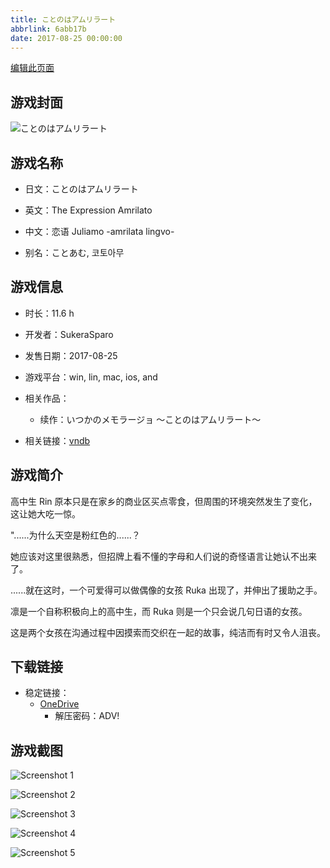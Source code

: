 ```yaml
---
title: ことのはアムリラート
abbrlink: 6abb17b
date: 2017-08-25 00:00:00
---
```

[编辑此页面](https://github.com/ACG-3/ADV3-source/blob/main/source/_posts/games/%E3%81%93%E3%81%A8%E3%81%AE%E3%81%AF%E3%82%A2%E3%83%A0%E3%83%AA%E3%83%A9%E3%83%BC%E3%83%88.md)

## 游戏封面

![ことのはアムリラート](https://pan.timero.xyz/d/onedrive/img_lib_001/%E3%81%93%E3%81%A8%E3%81%AE%E3%81%AF%E3%82%A2%E3%83%A0%E3%83%AA%E3%83%A9%E3%83%BC%E3%83%88_cover.avif)


## 游戏名称

- 日文：ことのはアムリラート
- 英文：The Expression Amrilato
- 中文：恋语 Juliamo -amrilata lingvo-

- 别名：ことあむ, 코토아무


## 游戏信息

- 时长：11.6 h
- 开发者：SukeraSparo
- 发售日期：2017-08-25
- 游戏平台：win, lin, mac, ios, and
- 相关作品：
   - 续作：いつかのメモラージョ ～ことのはアムリラート～

- 相关链接：[vndb](https://vndb.org/v21321)


## 游戏简介

高中生 Rin 原本只是在家乡的商业区买点零食，但周围的环境突然发生了变化，这让她大吃一惊。

"......为什么天空是粉红色的......？

她应该对这里很熟悉，但招牌上看不懂的字母和人们说的奇怪语言让她认不出来了。

......就在这时，一个可爱得可以做偶像的女孩 Ruka 出现了，并伸出了援助之手。

凛是一个自称积极向上的高中生，而 Ruka 则是一个只会说几句日语的女孩。

这是两个女孩在沟通过程中因摸索而交织在一起的故事，纯洁而有时又令人沮丧。




## 下载链接

- 稳定链接：
    - [OneDrive](https://pan.timero.xyz/onedrive/adv_lib_001/%E3%81%93%E3%81%A8%E3%81%AE%E3%81%AF%E3%82%A2%E3%83%A0%E3%83%AA%E3%83%A9%E3%83%BC%E3%83%88)
        - 解压密码：ADV!



## 游戏截图


![Screenshot 1](https://pan.timero.xyz/d/onedrive/img_lib_001/%E3%81%93%E3%81%A8%E3%81%AE%E3%81%AF%E3%82%A2%E3%83%A0%E3%83%AA%E3%83%A9%E3%83%BC%E3%83%88_Screenshot_1.avif)

![Screenshot 2](https://pan.timero.xyz/d/onedrive/img_lib_001/%E3%81%93%E3%81%A8%E3%81%AE%E3%81%AF%E3%82%A2%E3%83%A0%E3%83%AA%E3%83%A9%E3%83%BC%E3%83%88_Screenshot_2.avif)

![Screenshot 3](https://pan.timero.xyz/d/onedrive/img_lib_001/%E3%81%93%E3%81%A8%E3%81%AE%E3%81%AF%E3%82%A2%E3%83%A0%E3%83%AA%E3%83%A9%E3%83%BC%E3%83%88_Screenshot_3.avif)

![Screenshot 4](https://pan.timero.xyz/d/onedrive/img_lib_001/%E3%81%93%E3%81%A8%E3%81%AE%E3%81%AF%E3%82%A2%E3%83%A0%E3%83%AA%E3%83%A9%E3%83%BC%E3%83%88_Screenshot_4.avif)

![Screenshot 5](https://pan.timero.xyz/d/onedrive/img_lib_001/%E3%81%93%E3%81%A8%E3%81%AE%E3%81%AF%E3%82%A2%E3%83%A0%E3%83%AA%E3%83%A9%E3%83%BC%E3%83%88_Screenshot_5.avif)

